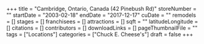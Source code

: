 +++
title = "Cambridge, Ontario, Canada (42 Pinebush Rd)"
storeNumber = ""
startDate = "2003-02-18"
endDate = "2017-12-17"
cuDate = ""
remodels = []
stages = []
franchisees = []
attractions = []
sqft = ""
latitudeLongitude = []
citations = []
contributors = []
downloadLinks = []
pageThumbnailFile = ""
tags = ["Locations"]
categories = ["Chuck E. Cheese's"]
draft = false
+++
